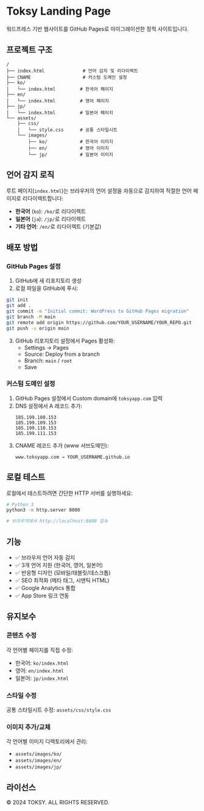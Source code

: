 # Toksy Landing Page

워드프레스 기반 웹사이트를 GitHub Pages로 마이그레이션한 정적 사이트입니다.

## 프로젝트 구조

```
/
├── index.html              # 언어 감지 및 리다이렉트
├── CNAME                   # 커스텀 도메인 설정
├── ko/
│   └── index.html         # 한국어 페이지
├── en/
│   └── index.html         # 영어 페이지
├── jp/
│   └── index.html         # 일본어 페이지
└── assets/
    ├── css/
    │   └── style.css      # 공통 스타일시트
    └── images/
        ├── ko/            # 한국어 이미지
        ├── en/            # 영어 이미지
        └── jp/            # 일본어 이미지
```

## 언어 감지 로직

루트 페이지(`index.html`)는 브라우저의 언어 설정을 자동으로 감지하여 적절한 언어 페이지로 리다이렉트합니다:

- **한국어** (`ko`): `/ko/`로 리다이렉트
- **일본어** (`ja`): `/jp/`로 리다이렉트
- **기타 언어**: `/en/`로 리다이렉트 (기본값)

## 배포 방법

### GitHub Pages 설정

1. GitHub에 새 리포지토리 생성
2. 로컬 파일을 GitHub에 푸시:

```bash
git init
git add .
git commit -m "Initial commit: WordPress to GitHub Pages migration"
git branch -M main
git remote add origin https://github.com/YOUR_USERNAME/YOUR_REPO.git
git push -u origin main
```

3. GitHub 리포지토리 설정에서 Pages 활성화:
   - Settings → Pages
   - Source: Deploy from a branch
   - Branch: `main` / `root`
   - Save

### 커스텀 도메인 설정

1. GitHub Pages 설정에서 Custom domain에 `toksyapp.com` 입력
2. DNS 설정에서 A 레코드 추가:
   ```
   185.199.108.153
   185.199.109.153
   185.199.110.153
   185.199.111.153
   ```
3. CNAME 레코드 추가 (www 서브도메인):
   ```
   www.toksyapp.com → YOUR_USERNAME.github.io
   ```

## 로컬 테스트

로컬에서 테스트하려면 간단한 HTTP 서버를 실행하세요:

```bash
# Python 3
python3 -m http.server 8000

# 브라우저에서 http://localhost:8000 접속
```

## 기능

- ✅ 브라우저 언어 자동 감지
- ✅ 3개 언어 지원 (한국어, 영어, 일본어)
- ✅ 반응형 디자인 (모바일/태블릿/데스크톱)
- ✅ SEO 최적화 (메타 태그, 시맨틱 HTML)
- ✅ Google Analytics 통합
- ✅ App Store 링크 연동

## 유지보수

### 콘텐츠 수정

각 언어별 페이지를 직접 수정:
- 한국어: `ko/index.html`
- 영어: `en/index.html`
- 일본어: `jp/index.html`

### 스타일 수정

공통 스타일시트 수정: `assets/css/style.css`

### 이미지 추가/교체

각 언어별 이미지 디렉토리에서 관리:
- `assets/images/ko/`
- `assets/images/en/`
- `assets/images/jp/`

## 라이선스

© 2024 TOKSY. ALL RIGHTS RESERVED.
